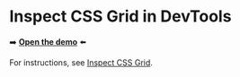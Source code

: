 # Inspect CSS Grid in DevTools

➡️ **[Open the demo](https://microsoftedge.github.io/Demos/devtools-grid/)** ⬅️

For instructions, see [Inspect CSS Grid](https://learn.microsoft.com/microsoft-edge/devtools/css/grid).
